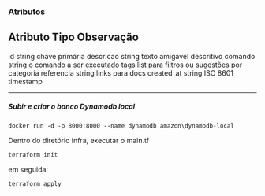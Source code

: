 ### Atributos

**Atributo**    **Tipo**    **Observação**
---
id              string      chave primária
descricao       string      texto amigável descritivo
comando         string      o comando a ser executado
tags            list        para filtros ou sugestões por categoria
referencia      string      links para docs
created_at      string      ISO 8601 timestamp         

---
##### Subir e criar o banco Dynamodb local
```
docker run -d -p 8000:8000 --name dynamodb amazon\dynamodb-local
```

Dentro do diretório infra, executar o main.tf
```
terraform init
```
em seguida:
```
terraform apply
```